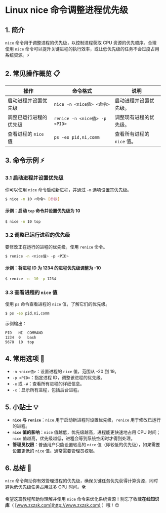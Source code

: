 

# Linux nice 命令调整进程优先级 

## 1. 简介

`nice` 命令用于调整进程的优先级，以控制进程获取 CPU 资源的优先顺序。合理使用 `nice` 命令可以提升关键进程的执行效率，或让低优先级的任务不会过度占用系统资源。⚡

## 2. 常见操作概览 📋

| 操作                   | 命令格式                           | 说明                                |
|------------------------|----------------------------------|-------------------------------------|
| 启动进程并设置优先级     | `nice -n <nice值> <命令>`          | 启动进程并设置优先级。               |
| 调整已运行进程的优先级   | `renice -n <nice值> -p <PID>`      | 调整现有进程的优先级。               |
| 查看进程的 `nice` 值     | `ps -eo pid,ni,comm`               | 查看所有进程的 `nice` 值。           |

## 3. 命令示例 ⚡

### 3.1 启动进程并设置优先级

你可以使用 `nice` 命令启动新进程，并通过 `-n` 选项设置其优先级。

```bash
$ nice -n 10 <命令> [参数]
```

#### 示例：启动 `top` 命令并设置优先级为 10

```bash
$ nice -n 10 top
```

### 3.2 调整已运行进程的优先级

要修改正在运行的进程的优先级，使用 `renice` 命令。

```bash
$ renice -n <nice值> -p <PID>
```

#### 示例：将进程 ID 为 1234 的进程优先级调整为 -10

```bash
$ renice -n -10 -p 1234
```

### 3.3 查看进程的 `nice` 值

使用 `ps` 命令查看进程的 `nice` 值，了解它们的优先级。

```bash
$ ps -eo pid,ni,comm
```

示例输出：

```bash
PID   NI  COMMAND
1234  0   bash
5678  10  top
```

## 4. 常用选项 📝

- `-n <nice值>`：设置进程的 `nice` 值，范围从 -20 到 19。
- `-p <PID>`：指定进程 ID，调整该进程的优先级。
- `-e` 或 `-A`：查看所有进程的详细信息。
- `-x`：显示所有进程，包括后台进程。

## 5. 小贴士 💡

- **`nice` 与 `renice`**：`nice` 用于启动新进程时设置优先级，`renice` 用于修改已运行的进程。
- **`nice` 值的影响**：`nice` 值越低，优先级越高，进程能更快速地占用 CPU 时间；`nice` 值越高，优先级越低，进程会等到系统空闲时才得到处理。
- **管理员权限**：普通用户只能设置较高的 `nice` 值（即较低的优先级），如果需要设置更低的 `nice` 值，通常需要管理员权限。

## 6. 总结 🎯

`nice` 命令帮助你有效管理进程的优先级，确保关键任务优先获得计算资源，同时避免低优先级任务占用过多 CPU 时间。🛠️

希望这篇教程帮助你理解并使用 `nice` 命令来优化系统资源！别忘了收藏**在线知识库**（ [www.zxzsk.com](http://www.zxzsk.com) ）哦！😊